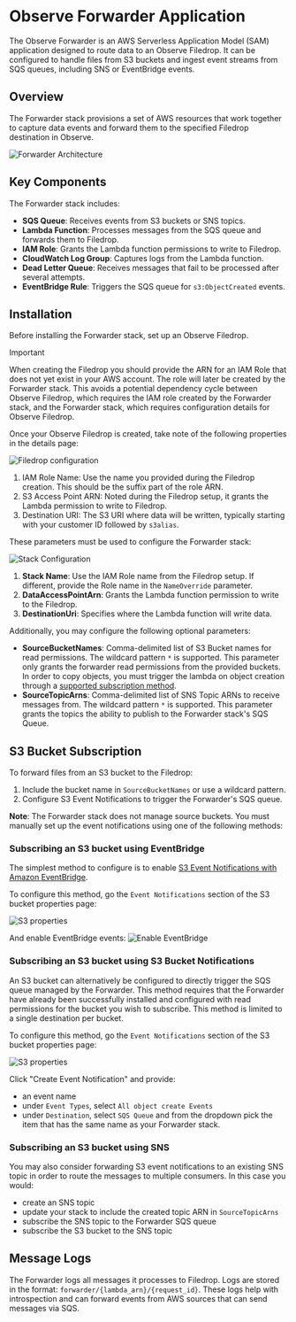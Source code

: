 # Observe Forwarder Application

The Observe Forwarder is an AWS Serverless Application Model (SAM) application designed to route data to an Observe Filedrop. It can be configured to handle files from S3 buckets and ingest event streams from SQS queues, including SNS or EventBridge events.

## Overview

The Forwarder stack provisions a set of AWS resources that work together to capture data events and forward them to the specified Filedrop destination in Observe.

![Forwarder Architecture](images/forwarder.png)

## Key Components

The Forwarder stack includes:

- **SQS Queue**: Receives events from S3 buckets or SNS topics.
- **Lambda Function**: Processes messages from the SQS queue and forwards them to Filedrop.
- **IAM Role**: Grants the Lambda function permissions to write to Filedrop.
- **CloudWatch Log Group**: Captures logs from the Lambda function.
- **Dead Letter Queue**: Receives messages that fail to be processed after several attempts.
- **EventBridge Rule**: Triggers the SQS queue for `s3:ObjectCreated` events.

## Installation

Before installing the Forwarder stack, set up an Observe Filedrop.

> [!IMPORTANT]
> When creating the Filedrop you should provide the ARN for an IAM Role that does not yet exist in your AWS account. The role will later be created by the Forwarder stack.
> This avoids a potential dependency cycle between Observe Filedrop, which requires the IAM role created by the Forwarder stack, and the Forwarder stack, which requires configuration details for Observe Filedrop.

Once your Observe Filedrop is created, take note of the following properties in the details page:

![Filedrop configuration](images/filedrop.png)

1. IAM Role Name: Use the name you provided during the Filedrop creation. This should be the suffix part of the role ARN.
2. S3 Access Point ARN: Noted during the Filedrop setup, it grants the Lambda permission to write to Filedrop.
3. Destination URI: The S3 URI where data will be written, typically starting with your customer ID followed by `s3alias`.

These parameters must be used to configure the Forwarder stack:

![Stack Configuration](images/forwarder-stack-configuration.png)

1. **Stack Name**: Use the IAM Role name from the Filedrop setup. If different, provide the Role name in the `NameOverride` parameter.
2. **DataAccessPointArn**: Grants the Lambda function permission to write to the Filedrop.
3. **DestinationUri**: Specifies where the Lambda function will write data.

Additionally, you may configure the following optional parameters:

- **SourceBucketNames**: Comma-delimited list of S3 Bucket names for read permissions. The wildcard pattern `*` is supported. This parameter only grants the forwarder read permissions from the provided buckets. In order to copy objects, you must trigger the lambda on object creation through a [supported subscription method](#s3-bucket-subscription).
- **SourceTopicArns**: Comma-delimited list of SNS Topic ARNs to receive messages from. The wildcard pattern `*` is supported. This parameter grants the topics the ability to publish to the Forwarder stack's SQS Queue.

## S3 Bucket Subscription

To forward files from an S3 bucket to the Filedrop:

1. Include the bucket name in `SourceBucketNames` or use a wildcard pattern.
2. Configure S3 Event Notifications to trigger the Forwarder's SQS queue.

**Note**: The Forwarder stack does not manage source buckets. You must manually set up the event notifications using one of the following methods:

### Subscribing an S3 bucket using EventBridge

The simplest method to configure is to enable [S3 Event Notifications with Amazon EventBridge](https://aws.amazon.com/blogs/aws/new-use-amazon-s3-event-notifications-with-amazon-eventbridge/).

To configure this method, go the `Event Notifications` section of the S3 bucket properties page:

![S3 properties](images/eb_s3_events_1.png)

And enable EventBridge events:
![Enable EventBridge](images/eb_s3_enable_1.png)

### Subscribing an S3 bucket using S3 Bucket Notifications

An S3 bucket can alternatively be configured to directly trigger the SQS queue
managed by the Forwarder. This method requires that the Forwarder have already
been successfully installed and configured with read permissions for the bucket
you wish to subscribe. This method is limited to a single destination per bucket.

To configure this method, go the `Event Notifications` section of the S3 bucket properties page:

![S3 properties](images/eb_s3_events_1.png)

Click "Create Event Notification" and provide:

- an event name
- under `Event Types`, select `All object create Events`
- under `Destination`, select `SQS Queue` and from the dropdown pick the item that has the same name as your Forwarder stack.

### Subscribing an S3 bucket using SNS

You may also consider forwarding S3 event notifications to an existing SNS topic in order to route the messages to multiple consumers.
In this case you would:
- create an SNS topic
- update your stack to include the created topic ARN in `SourceTopicArns`
- subscribe the SNS topic to the Forwarder SQS queue
- subscribe the S3 bucket to the SNS topic

## Message Logs

The Forwarder logs all messages it processes to Filedrop. Logs are stored in the format: `forwarder/{lambda_arn}/{request_id}`. These logs help with introspection and can forward events from AWS sources that can send messages via SQS.
